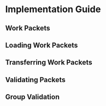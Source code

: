 # Implementation Guide

## Work Packets

## Loading Work Packets

## Transferring Work Packets

## Validating Packets

## Group Validation
